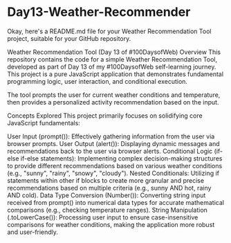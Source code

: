 # Day13-Weather-Recommender
Okay, here's a README.md file for your Weather Recommendation Tool project, suitable for your GitHub repository.

Weather Recommendation Tool (Day 13 of #100DaysofWeb)
Overview
This repository contains the code for a simple Weather Recommendation Tool, developed as part of Day 13 of my #100DaysofWeb self-learning journey. This project is a pure JavaScript application that demonstrates fundamental programming logic, user interaction, and conditional execution.

The tool prompts the user for current weather conditions and temperature, then provides a personalized activity recommendation based on the input.

Concepts Explored
This project primarily focuses on solidifying core JavaScript fundamentals:

User Input (prompt()): Effectively gathering information from the user via browser prompts.
User Output (alert()): Displaying dynamic messages and recommendations back to the user via browser alerts.
Conditional Logic (if-else if-else statements): Implementing complex decision-making structures to provide different recommendations based on various weather conditions (e.g., "sunny", "rainy", "snowy", "cloudy").
Nested Conditionals: Utilizing if statements within other if blocks to create more granular and precise recommendations based on multiple criteria (e.g., sunny AND hot, rainy AND cold).
Data Type Conversion (Number()): Converting string input received from prompt() into numerical data types for accurate mathematical comparisons (e.g., checking temperature ranges).
String Manipulation (.toLowerCase()): Processing user input to ensure case-insensitive comparisons for weather conditions, making the application more robust and user-friendly.
